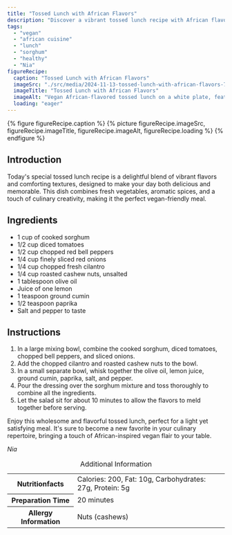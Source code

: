 ```yaml
---
title: "Tossed Lunch with African Flavors"
description: "Discover a vibrant tossed lunch recipe with African flavors, featuring sorghum, fresh vegetables, and aromatic spices, perfect for a nutritious vegan meal."
tags:
  - "vegan"
  - "african cuisine"
  - "lunch"
  - "sorghum"
  - "healthy"
  - "Nia"
figureRecipe: 
  caption: "Tossed Lunch with African Flavors"
  imageSrc: "./src/media/2024-11-13-tossed-lunch-with-african-flavors-7994.png"
  imageTitle: "Tossed Lunch with African Flavors"
  imageAlt: "Vegan African-flavored tossed lunch on a white plate, featuring sorghum, tomatoes, bell peppers, onions, cilantro, and cashews, with a silver fork and bowl beside it."
  loading: "eager"
---
```


{% figure figureRecipe.caption %}
{% picture figureRecipe.imageSrc, figureRecipe.imageTitle, figureRecipe.imageAlt, figureRecipe.loading %}
{% endfigure %}

## Introduction

Today's special tossed lunch recipe is a delightful blend of vibrant flavors and comforting textures, designed to make your day both delicious and memorable. This dish combines fresh vegetables, aromatic spices, and a touch of culinary creativity, making it the perfect vegan-friendly meal.

## Ingredients

- 1 cup of cooked sorghum
- 1/2 cup diced tomatoes
- 1/2 cup chopped red bell peppers
- 1/4 cup finely sliced red onions
- 1/4 cup chopped fresh cilantro
- 1/4 cup roasted cashew nuts, unsalted
- 1 tablespoon olive oil
- Juice of one lemon
- 1 teaspoon ground cumin
- 1/2 teaspoon paprika
- Salt and pepper to taste

## Instructions

1. In a large mixing bowl, combine the cooked sorghum, diced tomatoes, chopped bell peppers, and sliced onions.
2. Add the chopped cilantro and roasted cashew nuts to the bowl.
3. In a small separate bowl, whisk together the olive oil, lemon juice, ground cumin, paprika, salt, and pepper.
4. Pour the dressing over the sorghum mixture and toss thoroughly to combine all the ingredients.
5. Let the salad sit for about 10 minutes to allow the flavors to meld together before serving.

Enjoy this wholesome and flavorful tossed lunch, perfect for a light yet satisfying meal. It's sure to become a new favorite in your culinary repertoire, bringing a touch of African-inspired vegan flair to your table.

*Nia*

<table><caption class='sr-only'>Additional Information</caption><tr><th>Nutritionfacts</th><td>Calories: 200, Fat: 10g, Carbohydrates: 27g, Protein: 5g&nbsp;</td></tr><tr><th>Preparation Time</th><td>20 minutes&nbsp;</td></tr><tr><th>Allergy Information</th><td>Nuts (cashews)&nbsp;</td></tr></table>


